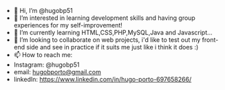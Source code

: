 - 👋 Hi, I’m @hugobp51
- 👀 I’m interested in learning development skills and having group experiences for my self-improvement!
- 🌱 I’m currently learning HTML,CSS,PHP,MySQL,Java and Javascript...
- 💞️ I’m looking to collaborate on web projects, i'd like to test out my front-end side and see in practice if it suits me just like i think it does :)
- 📫 How to reach me:
- Instagram: @hugobp51
- email: hugobporto@gmail.com
- linkedIn: https://www.linkedin.com/in/hugo-porto-697658266/

